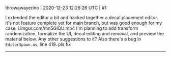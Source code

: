 throwawayerino | 2020-12-23 12:26:26 UTC | #1

I extended the editor a bit and hacked together a decal placement editor. It's not feature complete yet for main branch, but was good enough for my case:
i.imgur.com/mn5GlQU.mp4
I'm planning to add transform randomization, formalize the UI, decal editing and removal, and preview the material below. Any other suggestions to it?
Also there's a bug in `EditorSpawn.as`, line 419. pls fix

-------------------------

